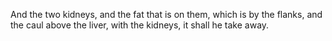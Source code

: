 And the two kidneys, and the fat that is on them, which is by the flanks, and the caul above the liver, with the kidneys, it shall he take away.
